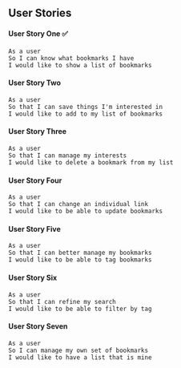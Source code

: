 ## User Stories

#### User Story One ✅
```
As a user  
So I can know what bookmarks I have  
I would like to show a list of bookmarks
```

#### User Story Two
```
As a user
So that I can save things I'm interested in
I would like to add to my list of bookmarks
```

#### User Story Three
```
As a user
So that I can manage my interests
I would like to delete a bookmark from my list
```

#### User Story Four
```
As a user
So that I can change an individual link
I would like to be able to update bookmarks
```

#### User Story Five
```
As a user
So that I can better manage my bookmarks
I would like to be able to tag bookmarks
```

#### User Story Six
```
As a user
So that I can refine my search
I would like to be able to filter by tag
```

#### User Story Seven
```
As a user
So I can manage my own set of bookmarks
I would like to have a list that is mine
```
